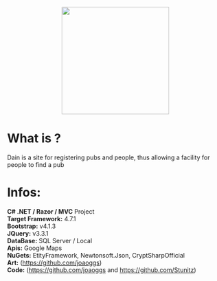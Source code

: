 
<p align="center">
  <img src="https://i.imgur.com/EoPs5Dj.png" height="250" /> <br/>
<p align="center">

 # What is ?
Dain is a site for registering pubs and people, thus allowing a facility for people to find a pub
 # Infos:
 **C# .NET / Razor / MVC** Project <br/>
**Target Framework:** 4.7.1 <br/>
**Bootstrap:** v4.1.3 <br/>
**JQuery:** v3.3.1 <br/>
**DataBase:** SQL Server / Local <br/>
**Apis:** Google Maps <br/>
**NuGets:** EtityFramework, Newtonsoft.Json, CryptSharpOfficial <br/>
**Art:** (https://github.com/joaoggs) <br/>
**Code:** (https://github.com/joaoggs and https://github.com/Stunitz) <br/>
